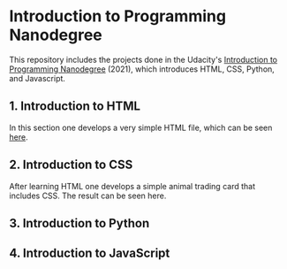 # Introduction to Programming Nanodegree

This repository includes the projects done in the Udacity's [Introduction to Programming Nanodegree](https://www.udacity.com/course/intro-to-programming-nanodegree--nd000) (2021), which introduces HTML, CSS, Python, and Javascript.


## 1. Introduction to HTML
In this section one develops a very simple HTML file, which can be seen [here](https://github.com/pfrazao/Udacity-Introduction-to-Programming/blob/main/01%20HTML/notes.html).

## 2. Introduction to CSS
After learning HTML one develops a simple animal trading card that includes CSS. The result can be seen here.


## 3. Introduction to Python


## 4. Introduction to JavaScript
